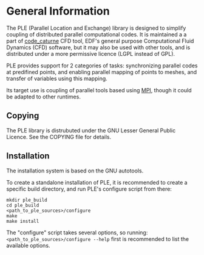 General Information
===================

The PLE (Parallel Location and Exchange) library is designed to simplify
coupling of distributed parallel computational codes. It is maintained a
a part of [code_caturne](https://code-saturne.org) CFD tool,
EDF's general purpose Computational Fluid Dynamics (CFD) software,
but it may also be used with other tools, and is distributed under
a more permissive licence (LGPL instead of GPL).

PLE provides support for 2 categories of tasks: synchronizing
parallel codes at predifined points, and enabling parallel mapping
of points to meshes, and transfer of variables using this mapping.

Its target use is coupling of parallel tools based using
[MPI](https://www.mpi-forum.org/), though it could be adapted to other
runtimes.

Copying
-------

The PLE library is distrubuted under the GNU Lesser General Public Licence.
See the COPYING file for details.

Installation
------------

The installation system is based on the GNU autotools.

To create a standalone installation of PLE, it is recommended
to create a specific build directory, and run PLE's configure script
from there:

```
mkdir ple_build
cd ple_build
<path_to_ple_sources>/configure
make
make install
```

The "configure" script takes several options, so running:
`<path_to_ple_sources>/configure --help`
first is recommended to list the available options.
